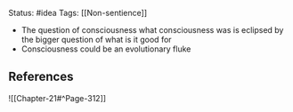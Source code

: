 Status: #idea
Tags: [[Non-sentience]]

* The question of consciousness what consciousness was is eclipsed by the bigger question of what is it good for
* Consciousness could be an evolutionary fluke

## References

![[Chapter-21#^Page-312]]